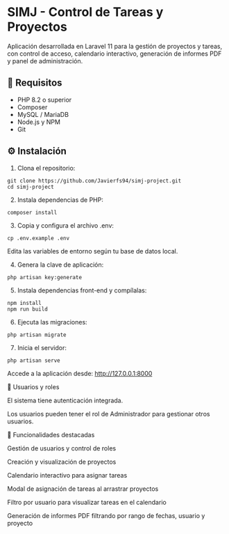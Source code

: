 # SIMJ - Control de Tareas y Proyectos

Aplicación desarrollada en Laravel 11 para la gestión de proyectos y tareas, con control de acceso, calendario interactivo, generación de informes PDF y panel de administración.

## 🚀 Requisitos

- PHP 8.2 o superior
- Composer
- MySQL / MariaDB
- Node.js y NPM
- Git

## ⚙️ Instalación

1. Clona el repositorio:

```
git clone https://github.com/Javierfs94/simj-project.git
cd simj-project
```

2. Instala dependencias de PHP:

```
composer install
```

3. Copia y configura el archivo .env:

```
cp .env.example .env
```
Edita las variables de entorno según tu base de datos local.


4. Genera la clave de aplicación:

```
php artisan key:generate
```


5. Instala dependencias front-end y compílalas:

```
npm install
npm run build
```

6. Ejecuta las migraciones:

```
php artisan migrate
```

7. Inicia el servidor:

```
php artisan serve
```
Accede a la aplicación desde: http://127.0.0.1:8000


👤 Usuarios y roles

El sistema tiene autenticación integrada.

Los usuarios pueden tener el rol de Administrador para gestionar otros usuarios.


📅 Funcionalidades destacadas

Gestión de usuarios y control de roles

Creación y visualización de proyectos

Calendario interactivo para asignar tareas

Modal de asignación de tareas al arrastrar proyectos

Filtro por usuario para visualizar tareas en el calendario

Generación de informes PDF filtrando por rango de fechas, usuario y proyecto
